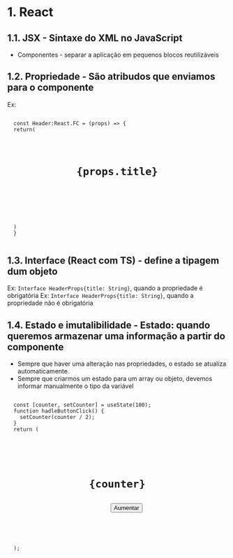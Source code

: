 # 1. React
## 1.1. JSX - Sintaxe do XML no JavaScript
* Componentes - separar a aplicação em pequenos blocos reutilizáveis
## 1.2. Propriedade - São atribudos que enviamos para o componente
  Ex:

  <code>
  const Header:React.FC<HeaderProps> = (props) => {
  return(
    <header>
      <h1>{props.title}</h1>
    </header>
  )
  }
  </code>

## 1.3. Interface (React com TS) - define a tipagem dum objeto
  Ex: `Interface HeaderProps{title: String}`, quando a propriedade é obrigatória
  Ex: `Interface HeaderProps{title: String}`, quando a propriedade não é obrigatória

## 1.4. Estado e imutalibilidade - Estado: quando queremos armazenar uma informação a partir do componente
  - Sempre que haver uma alteração nas propriedades, o estado se atualiza automaticamente.
  - Sempre que criarmos um estado para um array ou objeto, devemos informar manualmente o tipo da variável


  <code>
  const [counter, setCounter] = useState(100);
  function hadleButtonClick() {
    setCounter(counter / 2);
  }
  return (
    <div>
      <Header title={`Contador: ${counter}`} />
      <h1>{counter}</h1>
      <button type="button"
      onClick={hadleButtonClick>Aumentar</button>
    </div>
  );
  </code>

